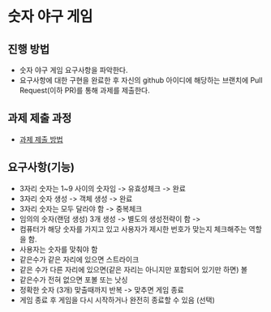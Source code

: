 # 숫자 야구 게임
## 진행 방법
* 숫자 야구 게임 요구사항을 파악한다.
* 요구사항에 대한 구현을 완료한 후 자신의 github 아이디에 해당하는 브랜치에 Pull Request(이하 PR)를 통해 과제를 제출한다.

## 과제 제출 과정
* [과제 제출 방법](https://github.com/next-step/nextstep-docs/tree/master/precourse)

## 요구사항(기능)
* 3자리 숫자는 1~9 사이의 숫자임 -> 유효성체크 -> 완료
* 3자리 숫자 생성 -> 객체 생성 -> 완료
* 3자리 숫자는 모두 달라야 함 -> 중복체크 
* 임의의 숫자(랜덤 생성) 3개 생성 -> 별도의 생성전략이 함 ->  
* 컴퓨터가 해당 숫자를 가지고 있고 사용자가 제시한 번호가 맞는지 
  체크해주는 역할을 함.
* 사용자는 숫자를 맞춰야 함
* 같은수가 같은 자리에 있으면 스트라이크
* 같은 수가 다른 자리에 있으면(같은 자리는 아니지만 포함되어 있기만 하면) 볼
* 같은수가 전혀 없으면 포볼 또는 낫싱
* 정확한 숫자 (3개) 맞출때까지 반복 -> 맞추면 게임 종료
* 게임 종료 후 게임을 다시 시작하거나 완전히 종료할 수 있음 (선택)